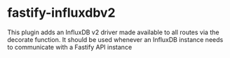 # fastify-influxdbv2
This plugin adds an InfluxDB v2 driver made available to all routes via the decorate function. It should be used whenever an InfluxDB instance needs to communicate with a Fastify API instance
